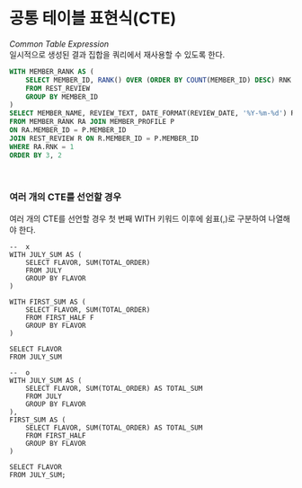 # 공통 테이블 표현식(CTE)
*Common Table Expression*  
일시적으로 생성된 결과 집합을 쿼리에서 재사용할 수 있도록 한다.  

```SQL
WITH MEMBER_RANK AS (
    SELECT MEMBER_ID, RANK() OVER (ORDER BY COUNT(MEMBER_ID) DESC) RNK
    FROM REST_REVIEW
    GROUP BY MEMBER_ID 
)
SELECT MEMBER_NAME,	REVIEW_TEXT, DATE_FORMAT(REVIEW_DATE, '%Y-%m-%d') REVIEW_DATE
FROM MEMBER_RANK RA JOIN MEMBER_PROFILE P 
ON RA.MEMBER_ID = P.MEMBER_ID 
JOIN REST_REVIEW R ON R.MEMBER_ID = P.MEMBER_ID 
WHERE RA.RNK = 1
ORDER BY 3, 2
```

<br>

### 여러 개의 CTE를 선언할 경우
여러 개의 CTE를 선언할 경우 첫 번째 WITH 키워드 이후에 쉼표(,)로 구분하여 나열해야 한다. 
```mysql
--  x
WITH JULY_SUM AS (
    SELECT FLAVOR, SUM(TOTAL_ORDER) 
    FROM JULY
    GROUP BY FLAVOR
)

WITH FIRST_SUM AS (
    SELECT FLAVOR, SUM(TOTAL_ORDER) 
    FROM FIRST_HALF F
    GROUP BY FLAVOR
)

SELECT FLAVOR
FROM JULY_SUM
```

```mysql
--  o
WITH JULY_SUM AS (
    SELECT FLAVOR, SUM(TOTAL_ORDER) AS TOTAL_SUM
    FROM JULY
    GROUP BY FLAVOR
), 
FIRST_SUM AS (
    SELECT FLAVOR, SUM(TOTAL_ORDER) AS TOTAL_SUM
    FROM FIRST_HALF
    GROUP BY FLAVOR
)

SELECT FLAVOR
FROM JULY_SUM;
```
